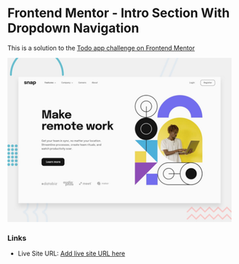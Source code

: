 # Frontend Mentor - Intro Section With Dropdown Navigation

This is a solution to the [Todo app challenge on Frontend Mentor](https://www.frontendmentor.io/challenges/intro-section-with-dropdown-navigation-ryaPetHE5)

![Design preview for the Todo app coding challenge](./design/desktop-preview.jpg)

### Links

- Live Site URL: [Add live site URL here](https://intro-section-with-dropdown-fm.netlify.app)

